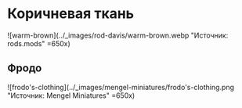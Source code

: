 # Коричневая ткань

![warm-brown](../_images/rod-davis/warm-brown.webp "Источник: rods.mods" =650x)

## Фродо

![frodo's-clothing](../_images/mengel-miniatures/frodo's-clothing.png "Источник: Mengel Miniatures" =650x)